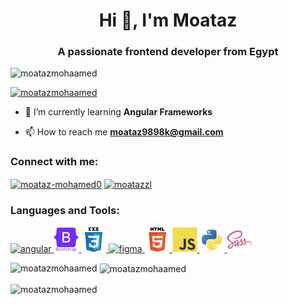 <h1 align="center">Hi 👋, I'm Moataz</h1>
<h3 align="center">A passionate frontend developer from Egypt</h3>

<p align="left"> <img src="https://komarev.com/ghpvc/?username=moatazmohaamed&label=Profile%20views&color=0e75b6&style=flat" alt="moatazmohaamed" /> </p>

<p align="left"> <a href="https://github.com/ryo-ma/github-profile-trophy"><img src="https://github-profile-trophy.vercel.app/?username=moatazmohaamed" alt="moatazmohaamed" /></a> </p>

- 🌱 I’m currently learning **Angular Frameworks**

- 📫 How to reach me **moataz9898k@gmail.com**

<h3 align="left">Connect with me:</h3>
<p align="left">
<a href="https://linkedin.com/in/moataz-mohamed0" target="blank"><img align="center" src="https://raw.githubusercontent.com/rahuldkjain/github-profile-readme-generator/master/src/images/icons/Social/linked-in-alt.svg" alt="moataz-mohamed0" height="30" width="40" /></a>
<a href="https://instagram.com/moatazzl" target="blank"><img align="center" src="https://raw.githubusercontent.com/rahuldkjain/github-profile-readme-generator/master/src/images/icons/Social/instagram.svg" alt="moatazzl" height="30" width="40" /></a>
</p>

<h3 align="left">Languages and Tools:</h3>
<p align="left"> <a href="https://angular.io" target="_blank" rel="noreferrer"> <img src="https://angular.io/assets/images/logos/angular/angular.svg" alt="angular" width="40" height="40"/> </a> <a href="https://getbootstrap.com" target="_blank" rel="noreferrer"> <img src="https://raw.githubusercontent.com/devicons/devicon/master/icons/bootstrap/bootstrap-plain-wordmark.svg" alt="bootstrap" width="40" height="40"/> </a> <a href="https://www.w3schools.com/css/" target="_blank" rel="noreferrer"> <img src="https://raw.githubusercontent.com/devicons/devicon/master/icons/css3/css3-original-wordmark.svg" alt="css3" width="40" height="40"/> </a> <a href="https://www.figma.com/" target="_blank" rel="noreferrer"> <img src="https://www.vectorlogo.zone/logos/figma/figma-icon.svg" alt="figma" width="40" height="40"/> </a> <a href="https://www.w3.org/html/" target="_blank" rel="noreferrer"> <img src="https://raw.githubusercontent.com/devicons/devicon/master/icons/html5/html5-original-wordmark.svg" alt="html5" width="40" height="40"/> </a> <a href="https://developer.mozilla.org/en-US/docs/Web/JavaScript" target="_blank" rel="noreferrer"> <img src="https://raw.githubusercontent.com/devicons/devicon/master/icons/javascript/javascript-original.svg" alt="javascript" width="40" height="40"/> </a> <a href="https://www.python.org" target="_blank" rel="noreferrer"> <img src="https://raw.githubusercontent.com/devicons/devicon/master/icons/python/python-original.svg" alt="python" width="40" height="40"/> </a> <a href="https://sass-lang.com" target="_blank" rel="noreferrer"> <img src="https://raw.githubusercontent.com/devicons/devicon/master/icons/sass/sass-original.svg" alt="sass" width="40" height="40"/> </a> </p>

<p><img align="left" src="https://github-readme-stats.vercel.app/api/top-langs?username=moatazmohaamed&show_icons=true&locale=en&layout=compact" alt="moatazmohaamed" /></p>

<p>&nbsp;<img align="center" src="https://github-readme-stats.vercel.app/api?username=moatazmohaamed&show_icons=true&locale=en" alt="moatazmohaamed" /></p>

<p><img align="center" src="https://github-readme-streak-stats.herokuapp.com/?user=moatazmohaamed&" alt="moatazmohaamed" /></p>
